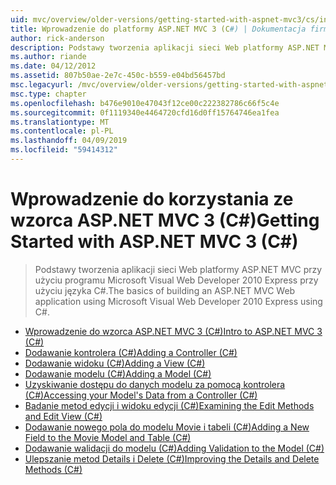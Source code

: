 ```yaml
---
uid: mvc/overview/older-versions/getting-started-with-aspnet-mvc3/cs/index
title: Wprowadzenie do platformy ASP.NET MVC 3 (C#) | Dokumentacja firmy Microsoft
author: rick-anderson
description: Podstawy tworzenia aplikacji sieci Web platformy ASP.NET MVC przy użyciu programu Microsoft Visual Web Developer 2010 Express przy użyciu języka C#.
ms.author: riande
ms.date: 04/12/2012
ms.assetid: 807b50ae-2e7c-450c-b559-e04bd56457bd
msc.legacyurl: /mvc/overview/older-versions/getting-started-with-aspnet-mvc3/cs
msc.type: chapter
ms.openlocfilehash: b476e9010e47043f12ce00c222382786c66f5c4e
ms.sourcegitcommit: 0f1119340e4464720cfd16d0ff15764746ea1fea
ms.translationtype: MT
ms.contentlocale: pl-PL
ms.lasthandoff: 04/09/2019
ms.locfileid: "59414312"
---
```

# <a name="getting-started-with-aspnet-mvc-3-c"></a><span data-ttu-id="14113-103">Wprowadzenie do korzystania ze wzorca ASP.NET MVC 3 (C#)</span><span class="sxs-lookup"><span data-stu-id="14113-103">Getting Started with ASP.NET MVC 3 (C#)</span></span>

> <span data-ttu-id="14113-104">Podstawy tworzenia aplikacji sieci Web platformy ASP.NET MVC przy użyciu programu Microsoft Visual Web Developer 2010 Express przy użyciu języka C#.</span><span class="sxs-lookup"><span data-stu-id="14113-104">The basics of building an ASP.NET MVC Web application using Microsoft Visual Web Developer 2010 Express using C#.</span></span>


- [<span data-ttu-id="14113-105">Wprowadzenie do wzorca ASP.NET MVC 3 (C#)</span><span class="sxs-lookup"><span data-stu-id="14113-105">Intro to ASP.NET MVC 3 (C#)</span></span>](intro-to-aspnet-mvc-3.md)
- [<span data-ttu-id="14113-106">Dodawanie kontrolera (C#)</span><span class="sxs-lookup"><span data-stu-id="14113-106">Adding a Controller (C#)</span></span>](adding-a-controller.md)
- [<span data-ttu-id="14113-107">Dodawanie widoku (C#)</span><span class="sxs-lookup"><span data-stu-id="14113-107">Adding a View (C#)</span></span>](adding-a-view.md)
- [<span data-ttu-id="14113-108">Dodawanie modelu (C#)</span><span class="sxs-lookup"><span data-stu-id="14113-108">Adding a Model (C#)</span></span>](adding-a-model.md)
- [<span data-ttu-id="14113-109">Uzyskiwanie dostępu do danych modelu za pomocą kontrolera (C#)</span><span class="sxs-lookup"><span data-stu-id="14113-109">Accessing your Model's Data from a Controller (C#)</span></span>](accessing-your-models-data-from-a-controller.md)
- [<span data-ttu-id="14113-110">Badanie metod edycji i widoku edycji (C#)</span><span class="sxs-lookup"><span data-stu-id="14113-110">Examining the Edit Methods and Edit View (C#)</span></span>](examining-the-edit-methods-and-edit-view.md)
- [<span data-ttu-id="14113-111">Dodawanie nowego pola do modelu Movie i tabeli (C#)</span><span class="sxs-lookup"><span data-stu-id="14113-111">Adding a New Field to the Movie Model and Table (C#)</span></span>](adding-a-new-field.md)
- [<span data-ttu-id="14113-112">Dodawanie walidacji do modelu (C#)</span><span class="sxs-lookup"><span data-stu-id="14113-112">Adding Validation to the Model (C#)</span></span>](adding-validation-to-the-model.md)
- [<span data-ttu-id="14113-113">Ulepszanie metod Details i Delete (C#)</span><span class="sxs-lookup"><span data-stu-id="14113-113">Improving the Details and Delete Methods (C#)</span></span>](improving-the-details-and-delete-methods.md)
